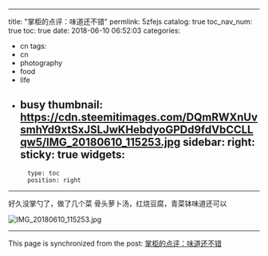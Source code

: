 
---
title: "掌柜的点评：味道还不错"
permlink: 5zfejs
catalog: true
toc_nav_num: true
toc: true
date: 2018-06-10 06:52:03
categories:
- cn
tags:
- cn
- photography
- food
- life
- busy
thumbnail: https://cdn.steemitimages.com/DQmRWXnUvsmhYd9xtSxJSLJwKHebdyoGPDd9fdVbCCLLqw5/IMG_20180610_115253.jpg
sidebar:
    right:
        sticky: true
widgets:
    -
        type: toc
        position: right
---


好久没掌勺了，做了几个菜
骨头萝卜汤，红烧豆腐，青菜钵味道还可以

![IMG_20180610_115253.jpg](https://cdn.steemitimages.com/DQmRWXnUvsmhYd9xtSxJSLJwKHebdyoGPDd9fdVbCCLLqw5/IMG_20180610_115253.jpg)

- - -

This page is synchronized from the post: [掌柜的点评：味道还不错](https://steemit.com/@andrewma/5zfejs)
